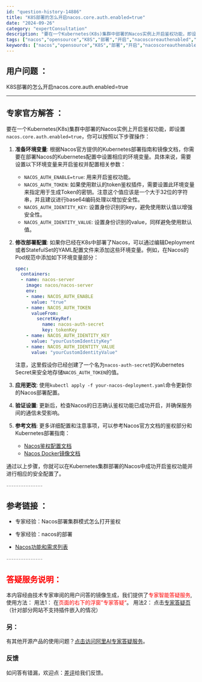 ```yaml
---
id: "question-history-14886"
title: "K8S部署的怎么开启nacos.core.auth.enabled=true"
date: "2024-09-26"
category: "expertConsultation"
description: "要在一个Kubernetes(K8s)集群中部署的Nacos实例上开启鉴权功能，即设置`nacos.core.auth.enabled=true`，你可以按照以下步骤操作：1. **准备环境变量**: 根据Nacos官方提供的Kubernetes部署指南和镜像文档，你需要在部署Nacos的Kuber"
tags: ["nacos","opensource","K8S","部署","开启","nacoscoreauthenabled","true"]
keywords: ["nacos","opensource","K8S","部署","开启","nacoscoreauthenabled","true"]
---
```


## 用户问题 ： 
 K8S部署的怎么开启nacos.core.auth.enabled=true  

---------------
## 专家官方解答 ：

要在一个Kubernetes(K8s)集群中部署的Nacos实例上开启鉴权功能，即设置`nacos.core.auth.enabled=true`，你可以按照以下步骤操作：

1. **准备环境变量**: 根据Nacos官方提供的Kubernetes部署指南和镜像文档，你需要在部署Nacos的Kubernetes配置中设置相应的环境变量。具体来说，需要设置以下环境变量来开启鉴权并配置相关参数：

   - `NACOS_AUTH_ENABLE=true`: 用来开启鉴权功能。
   - `NACOS_AUTH_TOKEN`: 如果使用默认的token鉴权插件，需要设置此环境变量来指定用于生成Token的密钥。注意这个值应该是一个大于32位的字符串，并且建议进行base64编码处理以增加安全性。
   - `NACOS_AUTH_IDENTITY_KEY`: 设置身份识别的key，避免使用默认值以增强安全性。
   - `NACOS_AUTH_IDENTITY_VALUE`: 设置身份识别的value，同样避免使用默认值。

2. **修改部署配置**: 如果你已经在K8s中部署了Nacos，可以通过编辑Deployment或者StatefulSet的YAML配置文件来添加这些环境变量。例如，在Nacos的Pod规范中添加如下环境变量部分：

   ```yaml
   spec:
     containers:
     - name: nacos-server
       image: nacos/nacos-server
       env:
       - name: NACOS_AUTH_ENABLE
         value: "true"
       - name: NACOS_AUTH_TOKEN
         valueFrom:
           secretKeyRef:
             name: nacos-auth-secret
             key: tokenKey
       - name: NACOS_AUTH_IDENTITY_KEY
         value: "yourCustomIdentityKey"
       - name: NACOS_AUTH_IDENTITY_VALUE
         value: "yourCustomIdentityValue"
   ```

   注意，这里假设你已经创建了一个名为`nacos-auth-secret`的Kubernetes Secret来安全地存储`NACOS_AUTH_TOKEN`的值。

3. **应用更改**: 使用`kubectl apply -f your-nacos-deployment.yaml`命令更新你的Nacos部署配置。

4. **验证设置**: 更新后，检查Nacos的日志确认鉴权功能已成功开启，并确保服务间的通信未受影响。

5. **参考文档**: 更多详细配置和注意事项，可以参考Nacos官方文档的鉴权部分和Kubernetes部署指南：
   - [Nacos鉴权配置文档](https://nacos.io/docs/latest/guide/user/auth/)
   - [Nacos Docker镜像文档](https://github.com/nacos-group/nacos-docker)

通过以上步骤，你就可以在Kubernetes集群部署的Nacos中成功开启鉴权功能并进行相应的安全配置了。


<font color="#949494">---------------</font> 


## 参考链接 ：

* 专家经验：Nacos部署集群模式怎么打开鉴权 
 
 * 专家经验：nacos的部署 
 
 * [Nacos功能和需求列表](https://nacos.io/docs/latest/archive/feature-list)


 <font color="#949494">---------------</font> 
 


## <font color="#FF0000">答疑服务说明：</font> 

本内容经由技术专家审阅的用户问答的镜像生成，我们提供了<font color="#FF0000">专家智能答疑服务</font>,使用方法：
用法1： 在<font color="#FF0000">页面的右下的浮窗”专家答疑“</font>。
用法2： 点击[专家答疑页](https://answer.opensource.alibaba.com/docs/intro)（针对部分网站不支持插件嵌入的情况）
### 另：


有其他开源产品的使用问题？[点击访问阿里AI专家答疑服务](https://answer.opensource.alibaba.com/docs/intro)。
### 反馈
如问答有错漏，欢迎点：[差评](https://ai.nacos.io/user/feedbackByEnhancerGradePOJOID?enhancerGradePOJOId=14909)给我们反馈。
